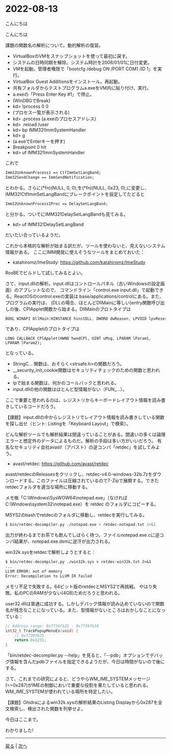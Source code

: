 # 2022-08-13

こんにちは

こんにちは

課題の関数名の解析について。動的解析の復習。

- VirtualBoxのVMをスナップショットを使って最初に戻す。
- システムの日時同期を解除。システム時計を2008/01/01に日付変更。
- VMを起動。管理者権限で「bootcfg /debug ON /PORT COM1 /ID 1」を実行。
- VirtualBox Guest Additionsをインストール。再起動。
- 共有フォルダからテストプログラムa.exeをVM内に貼り付け、実行。
- a.exeの「Press Enter Key #1」で停止。
- (WinDBGでBreak)
- kd> !process 0 0
- (プロセス一覧が表示される)
- kd> .process (a.exeのプロセスアドレス)
- kd> .reload /user
- kd> bp IMM32!ImmSystemHandler
- kd> g
- (a.exeでEnterキーを押す)
- Breakpoint 0 hit
- kd> uf IMM32!ImmSystemHandler

これで

```txt
Imm32UnknownProcess1 == CtfImmSetLangBand;
Imm32SendChange == ImmSendNotification;
```

とわかる。さらに(*fn)(NULL, 0, 0);を(*fn)(NULL, 0x23, 0);に変更し、
IMM32!CtfImmSetLangBandにブレークポイントを設定してたどると

```txt
Imm32UnknownProcess1Proc == DelaySetLangBand;
```

と分かる。ついでにIMM32!DelaySetLangBandも見てみる。

- kd> uf IMM32!DelaySetLangBand

だいたい合っているようだ。

これから本格的な解析が始まる訳だが、ツールを使わないと、見えないシステム情報がある。
ここにIMM開発に使えそうなツールをまとめておいた：

- katahiromz/ImeStudy: https://github.com/katahiromz/ImeStudy

RosBEでビルドして試してみるとよい。

さて、input.dllの解析。input.dllはコントロールパネル（古いWindowsの設定画面）のアプレットなので、
コマンドライン「control.exe input.dll」で起動できる。ReactOSのcontrol.exeの実装は
base/applications/controlにある。また、プログラムの実行は、
(DLLの場合、ほとんどDllMainに等しい)entry関数呼び出しの後、CPlApplet関数から始まる。DllMainのプロトタイプは

```c
BOOL WINAPI DllMain(HINSTANCE hinstDLL, DWORD dwReason, LPVOID lpvReserved);
```

であり、CPlAppletのプロトタイプは

```
LONG CALLBACK CPlApplet(HWND hwndCPl, UINT uMsg, LPARAM lParam1, LPARAM lParam2);
```

となっている。

- StringC... 関数は、おそらく<strsafe.h>の関数だろう。
- __security_init_cookie関数はセキュリティチェックのための関数と思われる。
- lpで始まる関数は、何かのコールバックと思われる。
- input.dllの他の関数はほとんど型情報がない（FUN_...）。

ここで重要と思われるのは、レジストリからキーボードレイアウト情報を読み書きしているコードだろう。

【課題】input.dllの中からレジストリでレイアウト情報を読み書きしている関数を探し出せ（ヒント: Listingを「Keyboard Layout」で検索）。

どんな解析ツールでも解析結果は間違っていることがある。間違いの多くは論理エラーと想定外のデータによるものだ。解析の手段は多い方がいいだろう。
有名なセキュリティ会社avast!（アバスト）の逆コンパ「retdec」を試してみよう。

- avast/retdec: https://github.com/avast/retdec

avast/retdecのReleasesをクリックし、retdec-v4.0-windows-32b.7zをダウンロードする。このファイルは圧縮されているので7-Zipで展開する。できたretdecフォルダを適当な場所に移動する。

メモ帳「C:\Windows\SysWOW64\notepad.exe」（なければC:\Windows\system32\notepad.exe）を retdec のフォルダにコピーする。

MSYS2のbashでretdecのフォルダに移動し、retdecを実行してみる。

```bash
$ bin/retdec-decompiler.py ./notepad.exe > retdec-notepad.txt 2>&1
```

出力が終わるまでお茶でも飲んでしばらく待つ。ファイルnotepad.exe.cに逆コンパ結果が、notepad.exe.dsmに逆汗が出力される。

win32k.sysをretdecで解析しようとすると：

```txt
$ bin/retdec-decompiler.py ./win32k.sys > retdec-win32k.txt 2>&1
...
LLVM ERROR: out of memory
Error: Decompilation to LLVM IR failed
```

メモリ不足で失敗する。64ビット版のretdecとMSYS2で再挑戦。
やはり失敗。私のPCのRAMが少ない(4GB)ためだろうと思われる。

user32.dllは普通に成功する。しかしデバッグ情報が読み込めていないので関数名が残念なことになっている。また、型情報がないところはおかしなことになっている：

```c
// Address range: 0x7739fb25 - 0x7739fb34
int32_t TrackPopupMenuEx(void) {
    // 0x7739fb25
    return 0x1231;
}
```

「bin/retdec-decompiler.py --help」を見ると、「--pdb」オプションでデバッグ情報を含んだpdbファイルを指定できるようだが、今日は時間がないので後にする。

さて、これまでの研究によると、どうやらWM_IME_SYSTEMメッセージ(==0x287)がIMEの制御において重要な役割を果たしていると思われる。
WM_IME_SYSTEMが使われている場所を特定したい。

【課題】Ghidraによるwin32k.sysの解析結果のListing Displayから0x287を全文検索し、検出された関数を列挙せよ。

今日はここまで。

わかりました!

---

[戻る](2022-08-09.md) | [次へ](2022-08-16.md)
